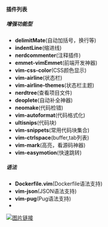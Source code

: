 #### 插件列表

##### 增强功能型
* **delimitMate**(自动加括号，换行等)
* **indentLine**(缩进线)
* **nerdcommenter**(注释插件)
* **emmet-vimEmmet**(前端开发神器)
* **vim-css-color**(CSS颜色显示)
* **vim-airline**(状态栏)
* **vim-airline-themes**(状态栏主题)
* **nerdtree**(查看项目文件)
* **deoplete**(自动补全神器)
* **neomake**(代码检错)
* **vim-autoformat**(代码格式化)
* **ultisnips**(代码块)
* **vim-snippets**(常用代码块集合)
* **vim-ctrlspace**(buffer,tab列表)
* **vim-mark**(高亮，看源码神器)
* **vim-easymotion**(快速跳转)

##### 语法
* **Dockerfile.vim**(Dockerfile语法支持)
* **vim-json**(JSON语法支持)
* **vim-pug**(Pug语法支持)
* 

[![图片链接](https://user-images.githubusercontent.com/13534265/27003377-f72e102a-4e27-11e7-8d5e-3cd3eadf9b6c.png)](https://asciinema.org/a/20ne0acyzypfqew0l73glna8d)
